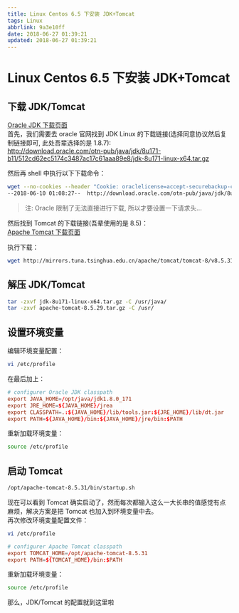 ```yaml
---
title: Linux Centos 6.5 下安装 JDK+Tomcat
tags: Linux
abbrlink: 9a3e10ff
date: 2018-06-27 01:39:21
updated: 2018-06-27 01:39:21
---
```


# Linux Centos 6.5 下安装 JDK+Tomcat

## 下载 JDK/Tomcat

[Oracle JDK 下载页面](http://www.oracle.com/technetwork/java/javase/downloads/index.html)  
首先，我们需要去 oracle 官网找到 JDK Linux 的下载链接(选择同意协议然后复制链接即可, 此处吾辈选择的是 1.8.7):  
http://download.oracle.com/otn-pub/java/jdk/8u171-b11/512cd62ec5174c3487ac17c61aaa89e8/jdk-8u171-linux-x64.tar.gz

然后再 shell 中执行以下下载命令：

```bash
wget --no-cookies --header "Cookie: oraclelicense=accept-securebackup-cookie;" htt p://download.oracle.com/otn-pub/java/jdk/8u171-b11/512cd62ec5174c3487ac17c61aaa89e8/jdk-8u171-linux-x64.tar.gz
--2018-06-10 01:08:27--  http://download.oracle.com/otn-pub/java/jdk/8u171-b11/512cd62ec5174c3487ac17c61aaa89e8/jdk-8u171-linux-x64.tar.gz
```

> 注: Oracle 限制了无法直接进行下载, 所以才要设置一下请求头...

然后找到 Tomcat 的下载链接(吾辈使用的是 8.5)：  
[Apache Tomcat 下载页面](http://tomcat.apache.org/download-80.cgi)

执行下载：

```bash
wget http://mirrors.tuna.tsinghua.edu.cn/apache/tomcat/tomcat-8/v8.5.31/bin/apache-tomcat-8.5.31.tar.gz
```

## 解压 JDK/Tomcat

```bash
tar -zxvf jdk-8u171-linux-x64.tar.gz -C /usr/java/
tar -zxvf apache-tomcat-8.5.29.tar.gz -C /usr/
```

## 设置环境变量

编辑环境变量配置：

```bash
vi /etc/profile
```

在最后加上：

```conf
# configurer Oracle JDK classpath
export JAVA_HOME=/opt/java/jdk1.8.0_171
export JRE_HOME=${JAVA_HOME}/jrea
export CLASSPATH=.:${JAVA_HOME}/lib/tools.jar:${JRE_HOME}/lib/dt.jar
export PATH=${JAVA_HOME}/bin:${JAVA_HOME}/jre/bin:$PATH
```

重新加载环境变量：

```bash
source /etc/profile
```

## 启动 Tomcat

```bash
/opt/apache-tomcat-8.5.31/bin/startup.sh
```

现在可以看到 Tomcat 确实启动了，然而每次都输入这么一大长串的值感觉有点麻烦，解决方案是把 Tomcat 也加入到环境变量中去。  
再次修改环境变量配置文件：

```bash
vi /etc/profile
```

```conf
# configurer Apache Tomcat classpath
export TOMCAT_HOME=/opt/apache-tomcat-8.5.31
export PATH=${TOMCAT_HOME}/bin:$PATH
```

重新加载环境变量：

```bash
source /etc/profile
```

那么，JDK/Tomcat 的配置就到这里啦

